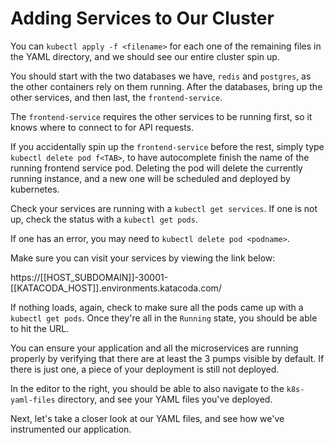 # Adding Services to Our Cluster

You can `kubectl apply -f <filename>` for each one of the remaining files in the YAML directory, and we should see our entire cluster spin up.

You should start with the two databases we have, `redis` and `postgres`, as the other containers rely on them running. After the databases, bring up the other services, and then last, the `frontend-service`.

The `frontend-service` requires the other services to be running first, so it knows where to connect to for API requests.

If you accidentally spin up the `frontend-service` before the rest, simply type `kubectl delete pod f<TAB>`, to have autocomplete finish the name of the running frontend service pod. Deleting the pod will delete the currently running instance, and a new one will be scheduled and deployed by kubernetes.

Check your services are running with a `kubectl get services`. If one is not up, check the status with a `kubectl get pods`.

If one has an error, you may need to `kubectl delete pod <podname>`.

Make sure you can visit your services by viewing the link below:

https://[[HOST_SUBDOMAIN]]-30001-[[KATACODA_HOST]].environments.katacoda.com/

If nothing loads, again, check to make sure all the pods came up with a `kubectl get pods`. Once they're all in the `Running` state, you should be able to hit the URL.

You can ensure your application and all the microservices are running properly by verifying that there are at least the 3 pumps visible by default. If there is just one, a piece of your deployment is still not deployed.

In the editor to the right, you should be able to also navigate to the `k8s-yaml-files` directory, and see your YAML files you've deployed.

Next, let's take a closer look at our YAML files, and see how we've instrumented our application.
